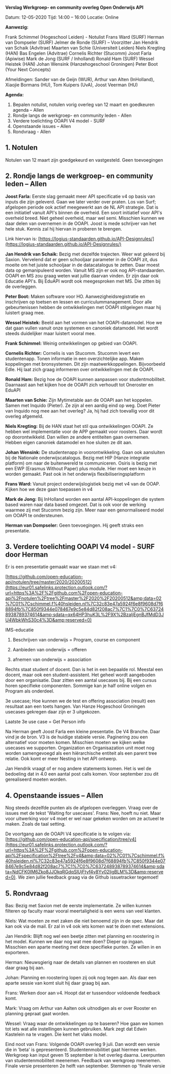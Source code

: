 **Verslag Werkgroep- en community overleg Open Onderwijs API**

Datum: 12-05-2020
Tijd: 14:00 – 16:00
Locatie: Online

**Aanwezig:**

Frank Schimmel (Hogeschool Leiden) - Notulist
Frans Ward (SURF)
Herman van Dompseler (SURF)
Jelmer de Ronde (SURF) – Voorzitter
Jan Hendrik van Schaik (Advitrae)
Maarten van Schie (Universiteit Leiden)
Niels Kregting (HAN)
Bas Engelen (Advitrae)
Cornelis Richter (Stucomm)
Joost Farla (Apiwise)
Mark de Jong (SURF / Inholland)
Ronald Ham (SURF)
Wessel Heistek (HAN)
Johan Wensink (Hanzehogeschool Groningen)
Peter Boot (Your Next Concepts)

Afmeldingen: Sander van de Geijn (WUR), Arthur van Alten (InHolland), Xiaojie Bormans (HU), Tom Kuipers (UvA), Joost Veerman (HU)

**Agenda:**

1. Bepalen notulist, notulen vorig overleg van 12 maart en goedkeuren agenda – Allen
2. Rondje langs de werkgroep- en community leden - Allen
3. Verdere toelichting OOAPI V4 model - SURF
4. Openstaande issues – Allen
5. Rondvraag - Allen

## 1. Notulen

Notulen van 12 maart zijn goedgekeurd en vastgesteld. Geen toevoegingen

## 2. Rondje langs de werkgroep- en community leden – Allen

**Joost Farla:**
 Eerste slag gemaakt meer API specificatie v4 op basis van inputs die zijn geleverd. Gaan we later verder over praten. Los van Surf; afgelopen periode ook actief meegewerkt aan de NL API strategie. Dat is een initiatief vanuit API&#39;s binnen de overheid. Een soort initiatief voor API&#39;s overheid breed. Niet geheel overheid, maar wel semi. Misschien kunnen we daar delen van overnemen in de OOAPI. Joost is mede schrijver van het hele stuk. Kennis zal hij hiervan in proberen te brengen.

Link hiervan is: [https://logius-standaarden.github.io/API-Designrules/](https://logius-standaarden.github.io/API-Designrules/)

**Jan Hendrik van Schaik:**
 Bezig met dezelfde trajecten. Weer wat geleerd bij Saxion. Vervelend dat er geen schooljaar parameter in de OOAPI zit, dus moeite om het juiste schooljaar in de datacatalogus te zetten. Daar moest data op gemanipuleerd worden. Vanuit MS zijn er ook nog API-standaarden. OOAPI en MS zou graag weten wat jullie daarvan vinden. Er zijn daar ook Educatie API&#39;s. Bij EduAPI wordt ook meegesproken met MS. Die zitten bij de overleggen.

**Peter Boot:**
 Maken software voor HO. Aanwezigheidsregistratie en inschrijven op toetsen en lessen en curriculummanagement. Door alle gebeurtenissen hebben de ontwikkelingen met OOAPI stilgelegen maar hij luistert graag mee.

**Wessel Heistek:**
 Beeld aan het vormen van het OOAPI-datamodel. Hoe we dat gaan vullen vanuit onze systemen en canoniek datamodel. Het wordt steeds duidelijker maar luistert vooral mee.

**Frank Schimmel:**
 Weinig ontwikkelingen op gebied van OOAPI.

**Cornelis Richter:**
 Cornelis is van Stucomm. Stucomm levert een studentenapp. Tonen informatie in een overzichtelijke app. Maken koppelingen met bronsystemen. Dit zijn maatwerkkoppelingen. Bijvoorbeeld Edle. Hij laat zich graag informeren over ontwikkelingen met de OOAPI.

**Ronald Ham:**
 Bezig hoe de OOAPI kunnen aanpassen voor studentmobiliteit. Daarnaast aan het kijken hoe de OOAPI zich verhoudt tot Oneroster en EduAPI

**Maarten van Schie:**
 Zijn Mytimetable aan de OOAPI aan het koppelen. Samen met Inquido (Pieter). Ze zijn al een aardig eind op weg. Doet Pieter van Inquido nog mee aan het overleg? Ja, hij had zich toevallig voor dit overleg afgemeld.

**Niels Kregting:**
 Bij de HAN staat het stil qua ontwikkelingen OOAPI. Ze hebben wel implementatie voor de APP gemaakt voor roosters. Daar wordt op doorontwikkeld. Dan willen ze andere entiteiten gaan overnemen. Hebben eigen canoniek datamodel en hoe sluiten ze dit aan.

**Johan Wensink:**
 De studentenapp in voorontwikkeling. Gaan ook aansluiten bij de Nationale onderwijscatalogus. Bezig met HIP (Hanze integratie platform) om naar de buitenwereld te communiceren. Osiris is bezig met een EWP (Erasmus Without Paper) plus module. Hier moet een keuze in worden gemaakt. Past ook in het onderwijs flexibiliseringsplatform

**Frans Ward:**
 Vanuit project onderwijslogistiek bezig met v4 van de OOAP. Kijken hoe we deze gaan toepassen in v4

**Mark de Jong:**
 Bij InHolland worden een aantal API-koppelingen die system based waren naar data based omgezet. Dat is ook voor de werking waarmee zij met Stucomm bezig zijn. Meer naar een genormaliseerd model om OOAPI te ondersteunen.

**Herman van Dompseler:**
 Geen toevoegingen. Hij geeft straks een presentatie.

## 3. Verdere toelichting OOAPI V4 model - SURF door Herman

Er is een presentatie gemaakt waar we staan met v4:

[https://github.com/open-education-api/notulen/tree/master/2020/20200512](https://eur01.safelinks.protection.outlook.com/?url=https%3A%2F%2Fgithub.com%2Fopen-education-api%2Fnotulen%2Ftree%2Fmaster%2F2020%2F20200512&amp;data=02%7C01%7Cschimmel.f%40hsleiden.nl%7C32c83e47a5924f6e8f9608d7f68894fb%7C850f9344e078467e9c5e84d82f208ac7%7C1%7C0%7C637248938789374614&amp;sdata=qx64HP3huK3L%2F9X%2BzaIjEgnBJfMdD3JU4WbkWhS30c4%3D&amp;reserved=0)

IMS-educatie

1. Beschrijven van onderwijs = Program, course en component

2. Aanbieden van onderwijs = offeren

3. afnemen van onderwijs = association

Rechts staat student of docent. Dan is het in een bepaalde rol. Meestal een docent, maar ook een student-assistent. Het geheel wordt aangeboden door een organisatie. Daar zitten een aantal usecases bij. Bij een cursus horen specifieke componenten. Sommige kan je half online volgen en Program als onderdeel.

3e usecase; Hoe kunnen we de test en offering association (result) een resultaat aan een toets hangen. Van Hanze Hogeschool Groningen usecases gekregen daar zijn er 3 uitgekozen.

Laatste 3e use case = Get Person info

Na Herman geeft Joost Farla een kleine presentatie. De V4 Branche. Daar vind je de bron. V3 is de huidige stabiele versie. Paginering zou een alternatief voor moeten komen. Misschien moeten we kijken welke usecases we supporten. Organization en Organisazation unit moet nog worden samengevoegd als een hiërarchische entiteit als een parent tree relatie. Ook komt er meer Nesting in het API ontwerp.

Jan Hendrik vraagt of er nog andere statements komen. Het is wel de bedoeling dat in 4.0 een aantal post calls komen. Voor september zou dit gerealiseerd moeten worden.

## 4. Openstaande issues – Allen

Nog steeds dezelfde punten als de afgelopen overleggen. Vraag over de issues met de tekst &#39;Waiting for usecases&#39;. Frans: Nee, hoeft nu niet. Maar voor uitwerking voor v4 moet er wel naar gekeken worden om ze actueel te maken. Zoals de taal setting.

De voortgang aan de OOAPI V4 specificatie is te volgen via: [https://github.com/open-education-api/specification/tree/v4](https://eur01.safelinks.protection.outlook.com/?url=https%3A%2F%2Fgithub.com%2Fopen-education-api%2Fspecification%2Ftree%2Fv4&amp;data=02%7C01%7Cschimmel.f%40hsleiden.nl%7C32c83e47a5924f6e8f9608d7f68894fb%7C850f9344e078467e9c5e84d82f208ac7%7C1%7C0%7C637248938789374614&amp;sdata=NdCFK0IM6Zko8JJOkqRGdqSlUjFtyf4v8Yv02ligBLM%3D&amp;reserved=0). We zien jullie feedback graag via de Github issuetracker tegemoet!

## 5. Rondvraag

Bas:
 Bezig met Saxion met de eerste implementatie. Ze willen kunnen filteren op faculty maar vooral meertaligheid is een wens van veel klanten.

Niels:
 Wat moeten ze met zaken die niet benoemd zijn in de spec. Maar dat kan ook via de mail. Er zal in v4 ook iets komen wat te doen met extensions.

Jan Hendrik:
 Blijft nog wel een beetje zitten met planning en roostering in het model. Kunnen we daar nog wat mee doen? Dieper op ingaan. Misschien een aparte meeting met deze specifieke punten. Ze willen in en exporteren.

Herman:
 Nieuwsgierig naar de details van plannen en roosteren en sluit daar graag bij aan.

Johan:
 Planning en roostering lopen zij ook nog tegen aan. Als daar een aparte sessie van komt sluit hij daar graag bij aan.

Frans:
 Werken door aan v4. Hoopt dat er tussendoor voldoende feedback komt.

Mark:
 Vraag om Arthur van Aalten ook uitnodigen als er over Rooster en planning gepraat gaat worden.

Wessel:
 Vraag waar de ontwikkelingen op te baseren? Hoe gaan we komen tot iets wat alle instellingen kunnen gebruiken. Mark zegt dat Edwin Kastelein na te vragen. Die kent het vlaks model.

Eind noot van Frans:
Volgende OOAPI overleg 9 juli. Dan wordt een versie die in &#39;beta&#39; is gepresenteerd.
Studentenmobilitiet gaat hiermee werken. Werkgroep kan input geven
15 september is het overleg daarna. Leerpunten van studentenmobiliteit meenemen. Feedback van werkgroep meenemen.
Finale versie presenteren 2e helft van september. Stemmen op &#39;finale versie
